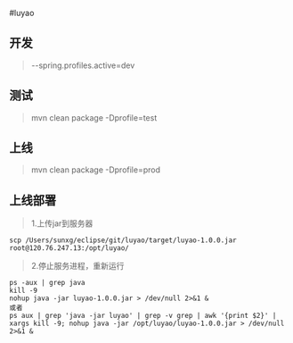#luyao

## 开发
>--spring.profiles.active=dev

## 测试
>mvn clean package -Dprofile=test

## 上线
>mvn clean package -Dprofile=prod

## 上线部署
>1.上传jar到服务器

	scp /Users/sunxg/eclipse/git/luyao/target/luyao-1.0.0.jar root@120.76.247.13:/opt/luyao/

>2.停止服务进程，重新运行

	ps -aux | grep java
	kill -9 
	nohup java -jar luyao-1.0.0.jar > /dev/null 2>&1 &
	或者
	ps aux | grep 'java -jar luyao' | grep -v grep | awk '{print $2}' | xargs kill -9; nohup java -jar /opt/luyao/luyao-1.0.0.jar > /dev/null 2>&1 &
